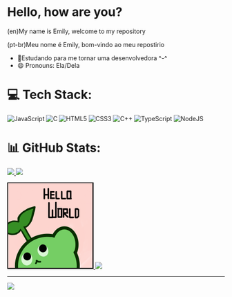 # Hello, how are you?
(en)My name is Emily, welcome to my repository  

(pt-br)Meu nome é Emily, bom-vindo ao meu repostirio 


- 🌱Estudando para me tornar uma desenvolvedora ^-^
- 😄 Pronouns: Ela/Dela
# 💻 Tech Stack:
![JavaScript](https://img.shields.io/badge/javascript-%23323330.svg?style=for-the-badge&logo=javascript&logoColor=%23F7DF1E) ![C](https://img.shields.io/badge/c-%2300599C.svg?style=for-the-badge&logo=c&logoColor=white) ![HTML5](https://img.shields.io/badge/html5-%23E34F26.svg?style=for-the-badge&logo=html5&logoColor=white) ![CSS3](https://img.shields.io/badge/css3-%231572B6.svg?style=for-the-badge&logo=css3&logoColor=white) ![C++](https://img.shields.io/badge/c++-%2300599C.svg?style=for-the-badge&logo=c%2B%2B&logoColor=white) ![TypeScript](https://img.shields.io/badge/typescript-%23007ACC.svg?style=for-the-badge&logo=typescript&logoColor=white) ![NodeJS](https://img.shields.io/badge/node.js-6DA55F?style=for-the-badge&logo=node.js&logoColor=white)
# 📊 GitHub Stats:

<div >
  <a href="https://github.com/Saitocrimson">
    <img height="180em" src="https://github-readme-stats.vercel.app/api?username=SaitoCrimson&show_icons=true&theme=midnight-purple&include_all_commit-true&count">
    <img height="180em" src="https://github-readme-stats.vercel.app/api/top-langs/?username=Saitocrimson&layout=compact&langs_count-168&theme=midnight-purple"
  </div>
    

![alt text](perfil_github.png)
![](https://github-readme-streak-stats.herokuapp.com/?user=Saitocrimson&theme=midnight-purple&hide_border=false)<br/>

---
[![](https://visitcount.itsvg.in/api?id=Saitocrimson&icon=7&color=11)](https://visitcount.itsvg.in)

<!-- Proudly created with GPRM ( https://gprm.itsvg.in ) -->

